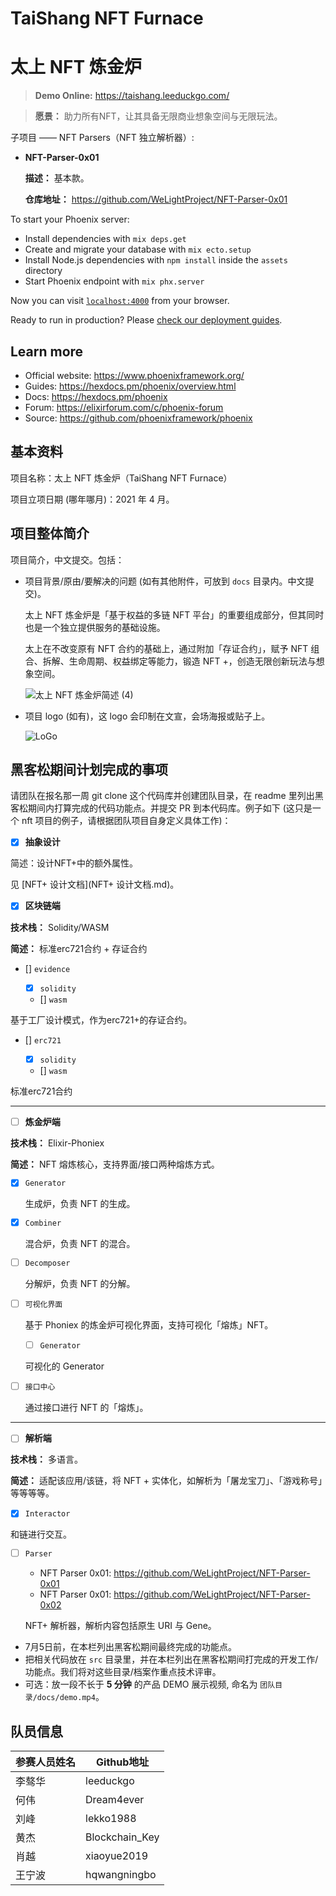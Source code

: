 # TaiShang NFT Furnace

# 太上 NFT 炼金炉

> **Demo Online:** https://taishang.leeduckgo.com/

> **愿景：** 助力所有NFT，让其具备无限商业想象空间与无限玩法。

子项目 —— NFT Parsers（NFT 独立解析器）:

- **NFT-Parser-0x01**

  **描述：** 基本款。
  
  **仓库地址：** https://github.com/WeLightProject/NFT-Parser-0x01

To start your Phoenix server:

  * Install dependencies with `mix deps.get`
  * Create and migrate your database with `mix ecto.setup`
  * Install Node.js dependencies with `npm install` inside the `assets` directory
  * Start Phoenix endpoint with `mix phx.server`

Now you can visit [`localhost:4000`](http://localhost:4000) from your browser.

Ready to run in production? Please [check our deployment guides](https://hexdocs.pm/phoenix/deployment.html).

## Learn more

  * Official website: https://www.phoenixframework.org/
  * Guides: https://hexdocs.pm/phoenix/overview.html
  * Docs: https://hexdocs.pm/phoenix
  * Forum: https://elixirforum.com/c/phoenix-forum
  * Source: https://github.com/phoenixframework/phoenix

## 基本资料

项目名称：太上 NFT 炼金炉（TaiShang NFT Furnace）

项目立项日期 (哪年哪月)：2021 年 4 月。

## 项目整体简介

项目简介，中文提交。包括：

- 项目背景/原由/要解决的问题 (如有其他附件，可放到 `docs` 目录内。中文提交)。

  太上 NFT 炼金炉是「基于权益的多链 NFT 平台」的重要组成部分，但其同时也是一个独立提供服务的基础设施。

  太上在不改变原有 NFT 合约的基础上，通过附加「存证合约」，赋予 NFT 组合、拆解、生命周期、权益绑定等能力，锻造 NFT +，创造无限创新玩法与想象空间。

  ![太上 NFT 炼金炉简述 (4)](https://tva1.sinaimg.cn/large/008i3skNgy1gqkikcm71lj31r20u0wjr.jpg)

- 项目 logo (如有)，这 logo 会印制在文宣，会场海报或贴子上。

  ![LoGo](https://tva1.sinaimg.cn/large/008i3skNly1gr1agx4l7lj30hs0b4web.jpg)

## 黑客松期间计划完成的事项

请团队在报名那一周 git clone 这个代码库并创建团队目录，在 readme 里列出黑客松期间内打算完成的代码功能点。并提交 PR 到本代码库。例子如下 (这只是一个 nft 项目的例子，请根据团队项目自身定义具体工作)：

- [x] **抽象设计**

简述：设计NFT+中的额外属性。

见 [NFT+ 设计文档](NFT+ 设计文档.md)。

- [x] **区块链端**

**技术栈：** Solidity/WASM

**简述：** 标准erc721合约 + 存证合约

- [] `evidence`

   - [x] `solidity`
   
   - [] `wasm`

基于工厂设计模式，作为erc721+的存证合约。

- [] `erc721`

   - [x] `solidity`
   
   - [] `wasm`

标准erc721合约

---

- [ ] **炼金炉端**

**技术栈：** Elixir-Phoniex

**简述：** NFT 熔炼核心，支持界面/接口两种熔炼方式。


- [x] `Generator`

  生成炉，负责 NFT 的生成。

- [x] `Combiner`

  混合炉，负责 NFT 的混合。
  
- [ ] `Decomposer`

  分解炉，负责 NFT 的分解。


- [ ] `可视化界面`

  基于 Phoniex 的炼金炉可视化界面，支持可视化「熔炼」NFT。
  
  - [ ] `Generator`
  
  可视化的 Generator

- [ ] `接口中心`

  通过接口进行 NFT 的「熔炼」。

---

- [ ] **解析端**

**技术栈：** 多语言。

**简述：** 适配该应用/该链，将 NFT + 实体化，如解析为「屠龙宝刀」、「游戏称号」等等等等。

- [x] `Interactor`

和链进行交互。

- [ ] `Parser`

  - NFT Parser 0x01: https://github.com/WeLightProject/NFT-Parser-0x01
  - NFT Parser 0x01: https://github.com/WeLightProject/NFT-Parser-0x02

  NFT+ 解析器，解析内容包括原生 URI 与 Gene。


- 7月5日前，在本栏列出黑客松期间最终完成的功能点。
- 把相关代码放在 `src` 目录里，并在本栏列出在黑客松期间打完成的开发工作/功能点。我们将对这些目录/档案作重点技术评审。
- 可选：放一段不长于 **5 分钟** 的产品 DEMO 展示视频, 命名为 `团队目录/docs/demo.mp4`。

## 队员信息

| 参赛人员姓名 | Github地址     |
| ------------ | -------------- |
| 李骜华       | leeduckgo      |
| 何伟         | Dream4ever     |
| 刘峰         | lekko1988      |
| 黄杰         | Blockchain_Key |
| 肖越         | xiaoyue2019    |
| 王宁波       | hqwangningbo   |

